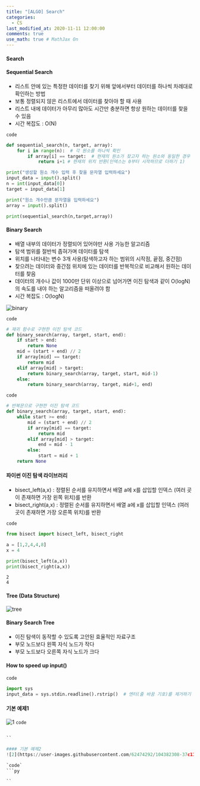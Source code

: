 ```yaml
---
title: "[ALGO] Search"
categories: 
  - CS
last_modified_at: 2020-11-11 12:00:00
comments: true
use_math: true # MathJax On
---
```


#### Search

#### Sequential Search
- 리스트 안에 있는 특정한 데이터를 찾기 위해 앞에서부터 데이터를 하나씩 차례대로 확인하는 방법
- 보통 정렬되지 않은 리스트에서 데이터를 찾아야 할 때 사용
- 리스트 내에 데이터가 아무리 많아도 시간만 충분하면 항상 원하는 데이터를 찾을 수 있음
- 시간 복잡도 : O(N)

`code`
```py
def sequential_search(n, target, array):
    for i in range(n):  # 각 원소를 하나씩 확인
        if array[i] == target:  # 현재의 원소가 찾고자 하는 원소와 동일한 경우
            return i+1 # 현재의 위치 반환(인덱스는 0부터 시작하므로 더하기 1)

print("생성할 원소 개수 입력 후 찾을 문자열 입력하세요")
input_data = input().split()
n = int(input_data[0])
target = input_data[1]

print("원소 개수만큼 문자열을 입력하세요")
array = input().split()

print(sequential_search(n,target,array))
```

#### Binary Search
- 배열 내부의 데이터가 정렬되어 있어야만 사용 가능한 알고리즘
- 탐색 범위를 절반씩 좁혀가며 데이터를 탐색
- 위치를 나타내는 변수 3개 사용(탐색하고자 하는 범위의 시작점, 끝점, 중간점)
- 찾으려는 데이터와 중간점 위치에 있는 데이터를 반복적으로 비교해서 원하는 데이터를 찾음
- 데이터의 개수나 값이 1000만 단위 이상으로 넘어가면 이진 탐색과 같이 O(logN)의 속도를 내야 하는 알고리즘을 떠올려야 함
- 시간 복잡도 : O(logN)

![binary](https://user-images.githubusercontent.com/62474292/104382306-37288580-5571-11eb-8767-74d33abc7f4a.png)

`code`
```py
# 재귀 함수로 구현한 이진 탐색 코드
def binary_search(array, target, start, end):
    if start > end:
        return None
    mid = (start + end) // 2
    if array[mid] == target:
        return mid
    elif array[mid] > target:
        return binary_search(array, target, start, mid-1)
    else:
        return binary_search(array, target, mid+1, end)

```

`code`
```py
# 반복문으로 구현한 이진 탐색 코드
def binary_search(array, target, start, end):
    while start >= end:
        mid = (start + end) // 2
        if array[mid] == target:
            return mid
        elif array[mid] > target:
            end = mid - 1
        else:
            start = mid + 1
    return None
```

#### 파이썬 이진 탐색 라이브러리
- bisect_left(a,x) : 정렬된 순서를 유지하면서 배열 a에 x를 삽입할 인덱스 (여러 곳이 존재하면 가장 왼쪽 위치)를 반환
- bisect_right(a,x) : 정렬된 순서를 유지하면서 배열 a에 x를 삽입할 인덱스 (여러 곳이 존재하면 가장 오른쪽 위치)를 반환

`code`
```py
from bisect import bisect_left, bisect_right

a = [1,2,4,4,8]
x = 4

print(bisect_left(a,x))
print(bisect_right(a,x))
```
```
2
4
```

#### Tree (Data Structure)
![tree](https://user-images.githubusercontent.com/62474292/104382301-35f75880-5571-11eb-91cf-4016eb19fcf3.png)

#### Binary Search Tree
- 이진 탐색이 동작할 수 있도록 고안된 효율적인 자료구조
- 부모 노드보다 왼쪽 자식 노드가 작다
- 부모 노드보다 오른쪽 자식 노드가 크다

#### How to speed up input()

`code`
```py
import sys
input_data = sys.stdin.readline().rstrip()  # 엔터(줄 바꿈 기호)를 제거하기 위해 rstrip() 호출
```

#### 기본 예제1
![1](https://user-images.githubusercontent.com/62474292/104382310-37c11c00-5571-11eb-978a-9c8357c03b99.JPG)
`code`
```py

``

#### 기본 예제2
![2](https://user-images.githubusercontent.com/62474292/104382308-37c11c00-5571-11eb-84a2-f6224d1ebbba.JPG)

`code`
```py

``
